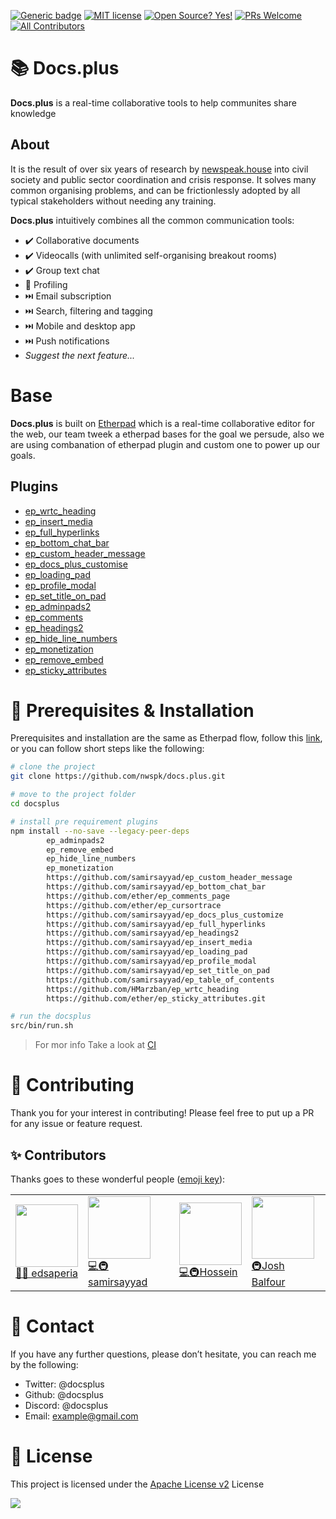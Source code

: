[![Generic badge](https://img.shields.io/badge/version-1.8.12-<COLOR>.svg)](https://docs.plus)
[![MIT license](https://img.shields.io/badge/License-Apache-blue.svg)](http://www.apache.org/licenses/LICENSE-2.0.html)
[![Open Source? Yes!](https://badgen.net/badge/Open%20Source%20%3F/Yes%21/blue?icon=github)](https://github.com/nwspk/docs.plus)
[![PRs Welcome](https://img.shields.io/badge/PRs-welcome-green.svg)](https://github.com/nwspk/docs.plus/compare)
[![All Contributors](https://img.shields.io/badge/all_contributors-4-blue.svg)](#contributors-)


# 📚 Docs.plus

**Docs.plus** is a real-time collaborative tools to help communites share knowledge

## About

It is the result of over six years of research by [newspeak.house](https://newspeak.house) into civil society and public sector coordination and crisis response.
It solves many common organising problems, and can be frictionlessly adopted by all typical stakeholders without needing any training.

**Docs.plus** intuitively combines all the common communication tools:

- ✔️ Collaborative documents
- ✔️ Videocalls (with unlimited self-organising breakout rooms)
- ✔️ Group text chat
- 🚧 Profiling
- ⏭️ Email subscription
- ⏭️ Search, filtering and tagging
- ⏭️ Mobile and desktop app
- ⏭️ Push notifications
- *Suggest the next feature...*

# Base

**Docs.plus** is built on [Etherpad](https://github.com/ether/etherpad-lite) which is a real-time collaborative editor for the web, our team tweek a etherpad bases for the goal we persude, also we are using combanation of etherpad plugin and custom one to power up our goals.

## Plugins

- [ep_wrtc_heading](https://github.com/HMarzban/ep_wrtc_heading)
- [ep_insert_media](https://github.com/samirsayyad/ep_insert_media)
- [ep_full_hyperlinks](https://github.com/samirsayyad/ep_full_hyperlinks)
- [ep_bottom_chat_bar](https://github.com/samirsayyad/ep_bottom_chat_bar)
- [ep_custom_header_message](https://github.com/samirsayyad/ep_custom_header_message)
- [ep_docs_plus_customise](https://github.com/samirsayyad/ep_docs_plus_customize)
- [ep_loading_pad](https://github.com/samirsayyad/ep_loading_pad.git)
- [ep_profile_modal](https://github.com/samirsayyad/ep_profile_modal)
- [ep_set_title_on_pad](https://github.com/samirsayyad/ep_set_title_on_pad.git)
- [ep_adminpads2](https://github.com/rhansen/ep_adminpads2)
- [ep_comments](https://github.com/ether/ep_comments)
- [ep_headings2](https://github.com/ether/ep_headings2)
- [ep_hide_line_numbers](https://github.com/JohnMcLear/ep_hide_line_numbers)
- [ep_monetization](https://github.com/ISNIT0/ep_monetization)
- [ep_remove_embed](https://github.com/tjwelde/ep_remove_embed)
- [ep_sticky_attributes](https://github.com/JohnMcLear/ep_sticky_attributes)

# 🚀 Prerequisites & Installation
Prerequisites and installation are the same as Etherpad flow, follow this [link](https://github.com/ether/etherpad-lite#installation), or you can follow short steps like the following:

```bash
# clone the project
git clone https://github.com/nwspk/docs.plus.git

# move to the project folder
cd docsplus

# install pre requirement plugins
npm install --no-save --legacy-peer-deps
        ep_adminpads2
        ep_remove_embed
        ep_hide_line_numbers
        ep_monetization
        https://github.com/samirsayyad/ep_custom_header_message
        https://github.com/samirsayyad/ep_bottom_chat_bar
        https://github.com/ether/ep_comments_page
        https://github.com/ether/ep_cursortrace
        https://github.com/samirsayyad/ep_docs_plus_customize
        https://github.com/samirsayyad/ep_full_hyperlinks
        https://github.com/samirsayyad/ep_headings2
        https://github.com/samirsayyad/ep_insert_media
        https://github.com/samirsayyad/ep_loading_pad
        https://github.com/samirsayyad/ep_profile_modal
        https://github.com/samirsayyad/ep_set_title_on_pad
        https://github.com/samirsayyad/ep_table_of_contents
        https://github.com/HMarzban/ep_wrtc_heading
        https://github.com/ether/ep_sticky_attributes.git

# run the docsplus
src/bin/run.sh
```
> For mor info Take a look at [CI](https://github.com/nwspk/docs.plus/blob/master/.github/workflows/master.yml)

# 🤝 Contributing
Thank you for your interest in contributing! Please feel free to put up a PR for any issue or feature request.

## ✨ Contributors 
Thanks goes to these wonderful people ([emoji key](https://allcontributors.org/docs/en/emoji-key)):

|  |  |  |  |
| --------- | ------ | ----------- | ------------- |
| [<img src="https://avatars.githubusercontent.com/u/5703915?v=4?s=100" width="100"><br> 📆💼 edsaperia](https://github.com/edsaperia) | [<img src="https://avatars.githubusercontent.com/u/11405614?v=4?s=100" width="100"><br>💻🚇 samirsayyad](https://github.com/samirsayyad)  | [<img src="https://avatars.githubusercontent.com/u/20157508?v=4?s=100" width="100"><br>💻🚇Hossein](https://github.com/HMarzban)  | [<img src="https://avatars.githubusercontent.com/u/1060378?v=4?s=100" width="100"><br>🚇Josh Balfour](https://github.com/joshbalfour)  |


# 👋 Contact
If you have any further questions, please don’t hesitate, you can reach me by the following:
- Twitter: @docsplus
- Github: @docsplus
- Discord: @docsplus
- Email: example@gmail.com

# 📝 License
This project is licensed under the [Apache License v2](http://www.apache.org/licenses/LICENSE-2.0.html) License


<a href="https://patreon.com/docsplus"><img src="https://img.shields.io/endpoint.svg?url=https%3A%2F%2Fshieldsio-patreon.vercel.app%2Fapi%3Fusername%3Ddocsplus%26type%3Dpatrons&style=for-the-badge" /> </a>

